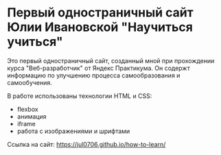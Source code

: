 # Первый одностраничный сайт Юлии Ивановской "Научиться учиться"

Это первый одностраничный сайт, созданный мной при прохождении курса "Веб-разработчик" от Яндекс Практикума. Он содержт информацию по улучшению процесса самообразования и самообучения.

В работе использованы технологии HTML и CSS:

- flexbox
- анимация
- iframe
- работа с изображениями и шрифтами

Ссылка на сайт: https://jul0706.github.io/how-to-learn/
